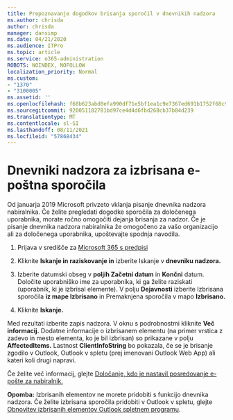 ```yaml
---
title: Prepoznavanje dogodkov brisanja sporočil v dnevnikih nadzora
ms.author: chrisda
author: chrisda
manager: dansimp
ms.date: 04/21/2020
ms.audience: ITPro
ms.topic: article
ms.service: o365-administration
ROBOTS: NOINDEX, NOFOLLOW
localization_priority: Normal
ms.custom:
- "1370"
- "3100005"
ms.assetid: ''
ms.openlocfilehash: f68b623abd0efa990df71e5bf1ea1c9e7367ed691b1752f68c971e973922a63d
ms.sourcegitcommit: 920051182781bd97ce4d4d6fbd268cb37b84d239
ms.translationtype: MT
ms.contentlocale: sl-SI
ms.lasthandoff: 08/11/2021
ms.locfileid: "57868434"
---
```

# <a name="audit-logs-for-deleted-email-messages"></a>Dnevniki nadzora za izbrisana e-poštna sporočila

Od januarja 2019 Microsoft privzeto vklanja pisanje dnevnika nadzora nabiralnika. Če želite pregledati dogodke sporočila za določenega uporabnika, morate ročno omogočiti dejanja brisanja za nadzor. Če je pisanje dnevnika nadzora nabiralnika že omogočeno za vašo organizacijo ali za določenega uporabnika, upoštevajte spodnja navodila.

1. Prijava v središče za [Microsoft 365 s predpisi](https://protection.office.com/)

2. Kliknite **Iskanje in raziskovanje in** izberite Iskanje v **dnevniku nadzora.**

3. Izberite datumski obseg v **poljih Začetni datum** in **Končni** datum. Določite uporabniško ime za uporabnika, ki ga želite raziskati (uporabnik, ki je izbrisal elemente). V polju **Dejavnosti** izberite Izbrisana sporočila **iz mape Izbrisano** in Premaknjena sporočila v mapo **Izbrisano.**

4. Kliknite **Iskanje.**

Med rezultati izberite zapis nadzora. V oknu s podrobnostmi kliknite **Več informacij.** Dodatne informacije o izbrisanem elementu (na primer vrstica z zadevo in mesto elementa, ko je bil izbrisan) so prikazane v polju **AffectedItems.** Lastnost **ClientInfoString** bo pokazala, če se je brisanje zgodilo v Outlook, Outlook v spletu (prej imenovani Outlook Web App) ali kateri koli drugi napravi.

Če želite več informacij, glejte [Določanje, kdo je nastavil posredovanje e-pošte za nabiralnik.](https://docs.microsoft.com/microsoft-365/compliance/auditing-troubleshooting-scenarios#determine-if-a-user-deleted-email-items)

**Opomba:** Izbrisanih elementov ne morete pridobiti s funkcijo dnevnika nadzora. Če želite izbrisana sporočila pridobiti v Outlook v spletu, glejte [Obnovitev izbrisanih elementov Outlook spletnem programu](https://support.office.com/article/C3D8FC15-EEEF-4F1C-81DF-E27964B7EDD4).
